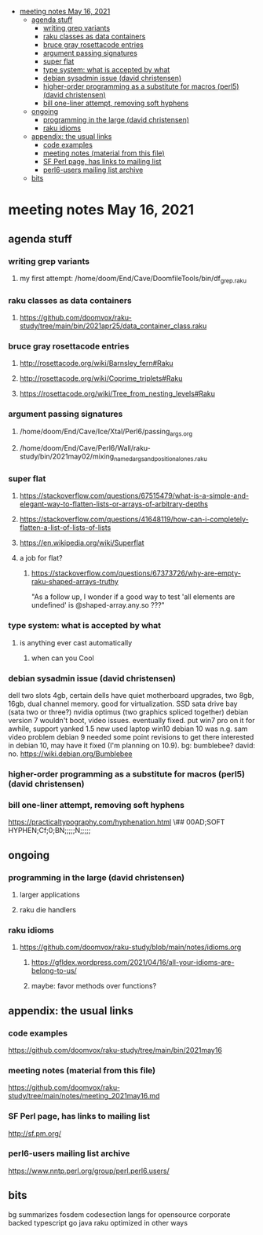 - [meeting notes May 16, 2021](#org04df882)
  - [agenda stuff](#org8fe0dd1)
    - [writing grep variants](#org1e4e64a)
    - [raku classes as data containers](#org6bd37b6)
    - [bruce gray rosettacode entries](#org6ba6f98)
    - [argument passing signatures](#org7d43095)
    - [super flat](#orgae99fe3)
    - [type system: what is accepted by what](#orga35a602)
    - [debian sysadmin issue (david christensen)](#org320e50e)
    - [higher-order programming as a substitute for macros (perl5)  (david christensen)](#org94c1433)
    - [bill one-liner attempt, removing soft hyphens](#orgb2084bf)
  - [ongoing](#org2279714)
    - [programming in the large (david christensen)](#orgaf6da26)
    - [raku idioms](#org5201522)
  - [appendix: the usual links](#org4e2e8e9)
    - [code examples](#orgab2cad5)
    - [meeting notes (material from this file)](#org17ac40d)
    - [SF Perl page, has links to mailing list](#org4c9aca2)
    - [perl6-users mailing list archive](#orgec16776)
  - [bits](#orgd688dd1)


<a id="org04df882"></a>

# meeting notes May 16, 2021


<a id="org8fe0dd1"></a>

## agenda stuff


<a id="org1e4e64a"></a>

### writing grep variants

1.  my first attempt: /home/doom/End/Cave/DoomfileTools/bin/df<sub>grep.raku</sub>


<a id="org6bd37b6"></a>

### raku classes as data containers

1.  <https://github.com/doomvox/raku-study/tree/main/bin/2021apr25/data_container_class.raku>


<a id="org6ba6f98"></a>

### bruce gray rosettacode entries

1.  <http://rosettacode.org/wiki/Barnsley_fern#Raku>

2.  <http://rosettacode.org/wiki/Coprime_triplets#Raku>

3.  <https://rosettacode.org/wiki/Tree_from_nesting_levels#Raku>


<a id="org7d43095"></a>

### argument passing signatures

1.  /home/doom/End/Cave/Ice/Xtal/Perl6/passing<sub>args.org</sub>

2.  /home/doom/End/Cave/Perl6/Wall/raku-study/bin/2021may02/mixing<sub>named</sub><sub>args</sub><sub>and</sub><sub>positional</sub><sub>ones.raku</sub>


<a id="orgae99fe3"></a>

### super flat

1.  <https://stackoverflow.com/questions/67515479/what-is-a-simple-and-elegant-way-to-flatten-lists-or-arrays-of-arbitrary-depths>

2.  <https://stackoverflow.com/questions/41648119/how-can-i-completely-flatten-a-list-of-lists-of-lists>

3.  <https://en.wikipedia.org/wiki/Superflat>

4.  a job for flat?

    1.  <https://stackoverflow.com/questions/67373726/why-are-empty-raku-shaped-arrays-truthy>
    
        "As a follow up, I wonder if a good way to test 'all elements are undefined' is @shaped-array.any.so ???"


<a id="orga35a602"></a>

### type system: what is accepted by what

1.  is anything ever cast automatically

    1.  when can you Cool


<a id="org320e50e"></a>

### debian sysadmin issue (david christensen)

dell two slots 4gb, certain dells have quiet motherboard upgrades, two 8gb, 16gb, dual channel memory. good for virtualization. SSD sata drive bay (sata two or three?) nvidia optimus (two graphics spliced together) debian version 7 wouldn't boot, video issues. eventually fixed. put win7 pro on it for awhile, support yanked 1.5 new used laptop win10 debian 10 was n.g. sam video problem debian 9 needed some point revisions to get there interested in debian 10, may have it fixed (I'm planning on 10.9). bg: bumblebee? david: no. <https://wiki.debian.org/Bumblebee>


<a id="org94c1433"></a>

### higher-order programming as a substitute for macros (perl5)  (david christensen)


<a id="orgb2084bf"></a>

### bill one-liner attempt, removing soft hyphens

<https://practicaltypography.com/hyphenation.html> \\## 00AD;SOFT HYPHEN;Cf;0;BN;;;;;N;;;;;


<a id="org2279714"></a>

## ongoing


<a id="orgaf6da26"></a>

### programming in the large (david christensen)

1.  larger applications

2.  raku die handlers


<a id="org5201522"></a>

### raku idioms

1.  <https://github.com/doomvox/raku-study/blob/main/notes/idioms.org>

    1.  <https://gfldex.wordpress.com/2021/04/16/all-your-idioms-are-belong-to-us/>
    
    2.  maybe: favor methods over functions?


<a id="org4e2e8e9"></a>

## appendix: the usual links


<a id="orgab2cad5"></a>

### code examples

<https://github.com/doomvox/raku-study/tree/main/bin/2021may16>


<a id="org17ac40d"></a>

### meeting notes (material from this file)

<https://github.com/doomvox/raku-study/tree/main/notes/meeting_2021may16.md>


<a id="org4c9aca2"></a>

### SF Perl page, has links to mailing list

<http://sf.pm.org/>


<a id="orgec16776"></a>

### perl6-users mailing list archive

<https://www.nntp.perl.org/group/perl.perl6.users/>


<a id="orgd688dd1"></a>

## bits

bg summarizes fosdem codesection langs for opensource corporate backed typescript go java raku optimized in other ways
